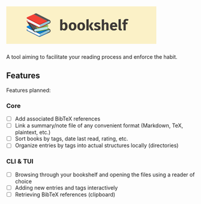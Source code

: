 # [![bookshelf](assets/logo.png)](https://github.com/kirusfg/bookshelf)

A tool aiming to facilitate your reading process and enforce the habit.

## Features

Features planned:

### Core
- [ ] Add associated BibTeX references
- [ ] Link a summary/note file of any convenient format (Markdown, TeX, plaintext, etc.)
- [ ] Sort books by tags, date last read, rating, etc.
- [ ] Organize entries by tags into actual structures locally (directories)

### CLI & TUI
- [ ] Browsing through your bookshelf and opening the files using a reader of choice
- [ ] Adding new entries and tags interactively
- [ ] Retrieving BibTeX references (clipboard)
